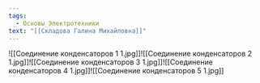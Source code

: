 ```yaml
---
tags:
  - Основы_Электротехники
text: "[[Складова Галина Михайловна]]"
---
```

![[Соединение конденсаторов 1 1.jpg]]![[Соединение конденсаторов 2 1.jpg]]![[Соединение конденсаторов 3 1.jpg]]![[Соединение конденсаторов 4 1.jpg]]![[Соединение конденсаторов 5 1.jpg]]